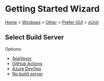 <!--
GENERATED FILE - DO NOT EDIT
This file was generated by [MarkdownSnippets](https://github.com/SimonCropp/MarkdownSnippets).
Source File: /docs/mdsource/wiz/Windows_Other_Gui_xUnit.source.md
To change this file edit the source file and then run MarkdownSnippets.
-->

# Getting Started Wizard

[Home](/docs/wiz/readme.md) > [Windows](Windows.md) > [Other](Windows_Other.md) > [Prefer GUI](Windows_Other_Gui.md) > [xUnit](Windows_Other_Gui_xUnit.md)

## Select Build Server

Options:
 * [AppVeyor](Windows_Other_Gui_xUnit_AppVeyor.md)
 * [GitHub Actions](Windows_Other_Gui_xUnit_GitHubActions.md)
 * [Azure DevOps](Windows_Other_Gui_xUnit_AzureDevOps.md)
 * [No build server](Windows_Other_Gui_xUnit_None.md)
